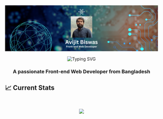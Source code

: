 ![logo](https://github.com/devo-ab/devo-ab/blob/main/Banner-2.png)

<p align="center"><img src="https://readme-typing-svg.demolab.com?font=Righteous&size=35&duration=4000&pause=1000&center=true&vCenter=true&random=false&width=435&lines=Hi+There!%F0%9F%91%8B;I'm+Avijit+Biswas!" alt="Typing SVG" /></p>
<h3 align="center">A passionate Front-end Web Developer from Bangladesh</h3>

## :chart_with_upwards_trend: Current Stats

<br />
<p align="center">
  <img width="60%" src="https://github-readme-streak-stats.herokuapp.com?user=devo-ab&theme=react&hide_border=true&background=0D1117&stroke=0D1117&fire=FF1CF7&sideLabels=00F0FF&currStreakNum=FF1CF7&ring=FF1CF7&currStreakLabel=FF1CF7&sideNums=00F0FF" />
</p>

